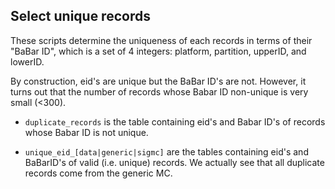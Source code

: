 Select unique records
---

These scripts determine the uniqueness of each records in terms of their "BaBar ID", which is a set
of 4 integers: platform, partition, upperID, and lowerID. 

By construction, eid's are unique but the BaBar ID's are not. However, it turns out that
the number of records whose Babar ID non-unique is very small (<300). 

+ `duplicate_records` is the table containing eid's and Babar ID's of records 
  whose Babar ID is not unique. 

+ `unique_eid_[data|generic|sigmc]` are the tables containing eid's and BaBarID's of valid (i.e. unique) 
records. We actually see that all duplicate records come from the generic MC.
